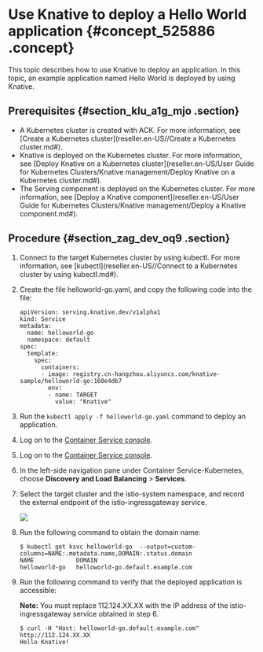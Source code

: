 # Use Knative to deploy a Hello World application {#concept_525886 .concept}

This topic describes how to use Knative to deploy an application. In this topic, an example application named Hello World is deployed by using Knative.

## Prerequisites {#section_klu_a1g_mjo .section}

-   A Kubernetes cluster is created with ACK. For more information, see [Create a Kubernetes cluster](reseller.en-US//Create a Kubernetes cluster.md#).
-   Knative is deployed on the Kubernetes cluster. For more information, see [Deploy Knative on a Kubernetes cluster](reseller.en-US/User Guide for Kubernetes Clusters/Knative management/Deploy Knative on a Kubernetes cluster.md#).
-   The Serving component is deployed on the Kubernetes cluster. For more information, see [Deploy a Knative component](reseller.en-US/User Guide for Kubernetes Clusters/Knative management/Deploy a Knative component.md#).

## Procedure {#section_zag_dev_oq9 .section}

1.  Connect to the target Kubernetes cluster by using kubectl. For more information, see [kubectl](reseller.en-US//Connect to a Kubernetes cluster by using kubectl.md#).
2.  Create the file helloworld-go.yaml, and copy the following code into the file:

    ``` {#codeblock_7r5_5h9_6qz}
    apiVersion: serving.knative.dev/v1alpha1
    kind: Service
    metadata:
      name: helloworld-go
      namespace: default
    spec:
      template:
        spec:
          containers:
          - image: registry.cn-hangzhou.aliyuncs.com/knative-sample/helloworld-go:160e4db7
            env:
            - name: TARGET
              value: "Knative"
    ```

3.  Run the `kubectl apply -f helloworld-go.yaml` command to deploy an application.
4.  Log on to the [Container Service console](https://cs.console.aliyun.com/).
5.  Log on to the [Container Service console](https://partners-intl.console.aliyun.com/#/cs).
6.  In the left-side navigation pane under Container Service-Kubernetes, choose **Discovery and Load Balancing** \> **Services**.
7.  Select the target cluster and the istio-system namespace, and record the external endpoint of the istio-ingressgateway service.

    ![](http://static-aliyun-doc.oss-cn-hangzhou.aliyuncs.com/assets/img/474495/156464516648926_en-US.png)

8.  Run the following command to obtain the domain name:

    ``` {#codeblock_x5b_xal_t36}
    $ kubectl get ksvc helloworld-go  --output=custom-columns=NAME:.metadata.name,DOMAIN:.status.domain
    NAME            DOMAIN
    helloworld-go   helloworld-go.default.example.com
    ```

9.  Run the following command to verify that the deployed application is accessible:

    **Note:** You must replace 112.124.XX.XX with the IP address of the istio-ingressgateway service obtained in step 6.

    ``` {#codeblock_pj8_1l5_uyo}
    $ curl -H "Host: helloworld-go.default.example.com" http://112.124.XX.XX
    Hello Knative!
    ```


